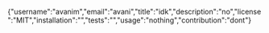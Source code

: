 {"username":"avanim","email":"avani","title":"idk","description":"no","license":"MIT","installation":"","tests":"","usage":"nothing","contribution":"dont"}